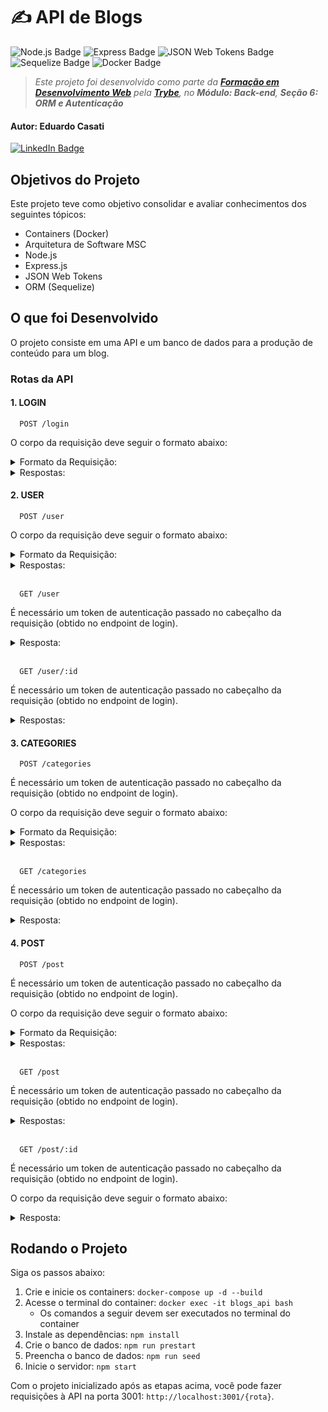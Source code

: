 # ✍️ API de Blogs

![Node.js Badge](https://img.shields.io/badge/node.js-339933?style=for-the-badge&logo=node.js&logoColor=white) ![Express Badge](https://img.shields.io/badge/express-black?style=for-the-badge&logo=express&logoColor=white) ![JSON Web Tokens Badge](https://img.shields.io/badge/json%20web%20tokens-black?style=for-the-badge&logo=json%20web%20tokens&logoColor=white) ![Sequelize Badge](https://img.shields.io/badge/sequelize-52B0E7?style=for-the-badge&logo=sequelize&logoColor=white) ![Docker Badge](https://img.shields.io/badge/docker-1D63ED?style=for-the-badge&logo=docker&logoColor=white)

> _Este projeto foi desenvolvido como parte da **[Formação em Desenvolvimento Web](https://www.betrybe.com/formacao-desenvolvimento-web)** pela **[Trybe](https://www.betrybe.com/)**, no **Módulo: Back-end**, **Seção 6: ORM e Autenticação**_

#### Autor: **Eduardo Casati**

[![LinkedIn Badge](https://img.shields.io/badge/LinkedIn-0A66C2?style=flat-square&logo=linkedin&logoColor=white)](https://www.linkedin.com/in/eduardocasati/)

## Objetivos do Projeto

Este projeto teve como objetivo consolidar e avaliar conhecimentos dos seguintes tópicos:

-  Containers (Docker)
-  Arquitetura de Software MSC
-  Node.js
-  Express.js 
-  JSON Web Tokens
-  ORM (Sequelize)

## O que foi Desenvolvido

O projeto consiste em uma API e um banco de dados para a produção de conteúdo para um blog.

### Rotas da API

#### 1. LOGIN

      POST /login

O corpo da requisição deve seguir o formato abaixo:

<details><summary>Formato da Requisição:</summary>

```
{
  "email": "user@email.com",
  "password": "123456"
}
```

</details>

<details>
<summary>Respostas:</summary>
</br>

- ✅ **Login bem-sucedido:**

```
{
  "token": "eyJhbGciOiJIUzI1NiIsInR5cCI6IkpXVCJ9.eyJpZCI6MywiZGlzcGxheU5hbWUiOiJCcmV0dCBXaWx0c2hpcmUiLCJlbWFpbCI6ImJyZXR0QGVtYWlsLmNvbSIsImltYWdlIjpudWxsLCJpYXQiOjE3MDcxNzY2MzgsImV4cCI6MTcwNzc4MTQzOH0.RLrU3qSMR2nrjT7JPdF0pOnfgkRm_fUaU_wfRA53MV0"
}
```

- ⚠️ **Os campos não foram devidamente preenchidos:**

```
{
  "message": "Some required fields are missing"
}
```


- ❌ **Usuário ou senha inválidos:**

```
{
  "message": "Invalid fields"
}
```

</details>

#### 2. USER

      POST /user

O corpo da requisição deve seguir o formato abaixo:

<details><summary>Formato da Requisição:</summary>

```
{
  "displayName": "Name Surname",
  "email": "user@email.com",
  "password": "123456",
  "image": "https://exemple-images.com/images/1234567890/image.jpg"
}
```

O campo ```image``` não é obrigatório.

</details>

<details>
<summary>Respostas:</summary>
</br>

- ✅ **Usuário criado com sucesso:**

```
{
  "token": "eyJhbGciOiJIUzI1NiIsInR5cCI6IkpXVCJ9.eyJpZCI6MywiZGlzcGxheU5hbWUiOiJCcmV0dCBXaWx0c2hpcmUiLCJlbWFpbCI6ImJyZXR0QGVtYWlsLmNvbSIsImltYWdlIjpudWxsLCJpYXQiOjE3MDcxNzY2MzgsImV4cCI6MTcwNzc4MTQzOH0.RLrU3qSMR2nrjT7JPdF0pOnfgkRm_fUaU_wfRA53MV0"
}
```

- ⚠️ **O campo ```displayName``` não foi devidamente preenchido com 8 caracteres ou mais**:

```
{
  "message": "\"displayName\" length must be at least 8 characters long"
}
```

- ⚠️ **O campo ```email``` não foi devidamente preenchido com o formato ```prefixo@domínio```**:

```
{
  "message": "\"email\" must be a valid email"
}
```

- ⚠️ **O campo ```password``` não foi devidamente preenchido com 6 caracteres ou mais**:

```
{
  "message": "\"password\" length must be at least 6 characters long"
}
```

- ❌ **Usuário já existente:**

```
{
  "message": "User already registered"
}
```

</details>

</br>

      GET /user

É necessário um token de autenticação passado no cabeçalho da requisição (obtido no endpoint de login).

<details>
<summary>Resposta:</summary>
</br>

- ✅ **Retorna a lista de usuários com sucesso:**

```
[
  {
      "id": 1,
      "displayName": "Lewis Hamilton",
      "email": "lewishamilton@gmail.com",
      "image": "https://upload.wikimedia.org/wikipedia/commons/1/18/Lewis_Hamilton_2016_Malaysia_2.jpg"
  },
  {
      "id": 2,
      "displayName": "Michael Schumacher",
      "email": "michaelSchumacher@gmail.com",
      "image": "https://sportbuzz.uol.com.br/media/_versions/gettyimages-52491565_widelg.jpg"
  },
  {
      "id": 3,
      "displayName": "Ayrton Senna",
      "email": "ayrtonsenna@gmail.com",
      "image": "https://upload.wikimedia.org/wikipedia/commons/thumb/8/80/Senninha_2.jpg/800px-Senninha_2.jpg"
  },

   /* ... */
]
```

</details>

</br>

      GET /user/:id

É necessário um token de autenticação passado no cabeçalho da requisição (obtido no endpoint de login).

<details>
<summary>Respostas:</summary>
</br>

- ✅ **Retorna o usuário com sucesso:**

```
{
  "id": 1,
  "displayName": "Lewis Hamilton",
  "email": "lewishamilton@gmail.com",
  "image": "https://upload.wikimedia.org/wikipedia/commons/1/18/Lewis_Hamilton_2016_Malaysia_2.jpg"
}
```

- ❌ **Usuário não encontrado:**

```
{
  "message": "User does not exist"
}
```

</details>

#### 3. CATEGORIES

      POST /categories

É necessário um token de autenticação passado no cabeçalho da requisição (obtido no endpoint de login).

O corpo da requisição deve seguir o formato abaixo:

<details><summary>Formato da Requisição:</summary>

```
{
  "name": "Dicas"
}
```

</details>

<details>
<summary>Respostas:</summary>
</br>

- ✅ **Categoria criada com sucesso:**

```
{
  "id": 3,
  "name": "Dicas"
}
```

- ⚠️ **O campo ```name``` não foi devidamente preenchido (o campo não pode estar em branco)**:

```
{
  "message": "\"name\" is required"
}
```

</details>

</br>

      GET /categories

É necessário um token de autenticação passado no cabeçalho da requisição (obtido no endpoint de login).

<details>
<summary>Resposta:</summary>
</br>

- ✅ **Retorna a lista de categorias com sucesso:**

```
[
  {
      "id": 1,
      "name": "Inovação"
  },
  {
      "id": 2,
      "name": "Escola"
  },

  /* ... */
]
```

</details>

#### 4. POST

      POST /post

É necessário um token de autenticação passado no cabeçalho da requisição (obtido no endpoint de login).

O corpo da requisição deve seguir o formato abaixo:

<details><summary>Formato da Requisição:</summary>

```
{
  "title": "Últimas atualizações, 1 de Agosto",
  "content": "O texto completo do post",
  "categoryIds": [1, 2]
}
```

</details>

<details>
<summary>Respostas:</summary>
</br>

- ✅ **Post criado com sucesso:**

```
{
  "id": 3,
  "title": "Últimas atualizações, 1 de Agosto",
  "content": "O texto completo do post",
  "userId": 1,
  "updated": "2022-05-18T18:00:01.196Z",
  "published": "2022-05-18T18:00:01.196Z"
}
```

- ⚠️ **Todos os campos não foram devidamente preenchidos (nenhum campo pode estar em branco)**:

```
{
  "message": "Some required fields are missing"
}
```

- ⚠️ **Se uma ou mais categorias informadas no campo ```categoryIds``` não existir**:

```
{
  "message": "one or more \"categoryIds\" not found"
}
```

</details>

</br>

      GET /post

É necessário um token de autenticação passado no cabeçalho da requisição (obtido no endpoint de login).

<details>
<summary>Respostas:</summary>
</br>

- ✅ **Retorna os posts do blog com sucesso:**

```
[
  {
    "id": 1,
    "title": "Post do Ano",
    "content": "Melhor post do ano",
    "userId": 1,
    "published": "2011-08-01T19:58:00.000Z",
    "updated": "2011-08-01T19:58:51.000Z",
    "user": {
      "id": 1,
      "displayName": "Lewis Hamilton",
      "email": "lewishamilton@gmail.com",
      "image": "https://upload.wikimedia.org/wikipedia/commons/1/18/Lewis_Hamilton_2016_Malaysia_2.jpg"
    },
    "categories": [
      {
        "id": 1,
        "name": "Inovação",
        "PostCategory": {
           "postId": 1,
           "categoryId": 1
        }
      }
    ]
  },
  {
    "id": 2,
    "title": "Vamos que vamos",
    "content": "Foguete não tem ré",
    "userId": 1,
    "published": "2011-08-01T19:58:00.000Z",
    "updated": "2011-08-01T19:58:51.000Z",
    "user": {
      "id": 2,
      "displayName": "Michael Schumacher",
      "email": "michaelschumacher@gmail.com",
      "image": "https://sportbuzz.uol.com.br/media/_versions/gettyimages-52491565_widelg.jpg"
    },
    "categories": [
      {
        "id": 2,
        "name": "Escola",
        "PostCategory": {
           "postId": 2,
           "categoryId": 2
        }
      }
    ]
  }, 

  /* ... */
]
```

</details>

</br>

      GET /post/:id

É necessário um token de autenticação passado no cabeçalho da requisição (obtido no endpoint de login).

O corpo da requisição deve seguir o formato abaixo:

<details>
<summary>Resposta:</summary>
</br>

- ✅ **Retorna o post com sucesso:**

```
{
  "id": 1,
  "title": "Post do Ano",
  "content": "Melhor post do ano",
  "userId": 1,
  "published": "2011-08-01T19:58:00.000Z",
  "updated": "2011-08-01T19:58:51.000Z",
  "user": {
      "id": 1,
      "displayName": "Lewis Hamilton",
      "email": "lewishamilton@gmail.com",
      "image": "https://upload.wikimedia.org/wikipedia/commons/1/18/Lewis_Hamilton_2016_Malaysia_2.jpg"
  },
  "categories": [
      {
          "id": 1,
          "name": "Inovação",
          "PostCategory": {
              "postId": 1,
              "categoryId": 1
          }
      }
  ]
}
```

</details>

## Rodando o Projeto

Siga os passos abaixo:

1. Crie e inicie os containers: ```docker-compose up -d --build```
2. Acesse o terminal do container: ```docker exec -it blogs_api bash```
   - Os comandos a seguir devem ser executados no terminal do container
3. Instale as dependências: ```npm install```
4. Crie o banco de dados: ```npm run prestart```
5. Preencha o banco de dados: ```npm run seed```
6. Inicie o servidor: ```npm start```

Com o projeto inicializado após as etapas acima, você pode fazer requisições à API na porta 3001: ```http://localhost:3001/{rota}```.
